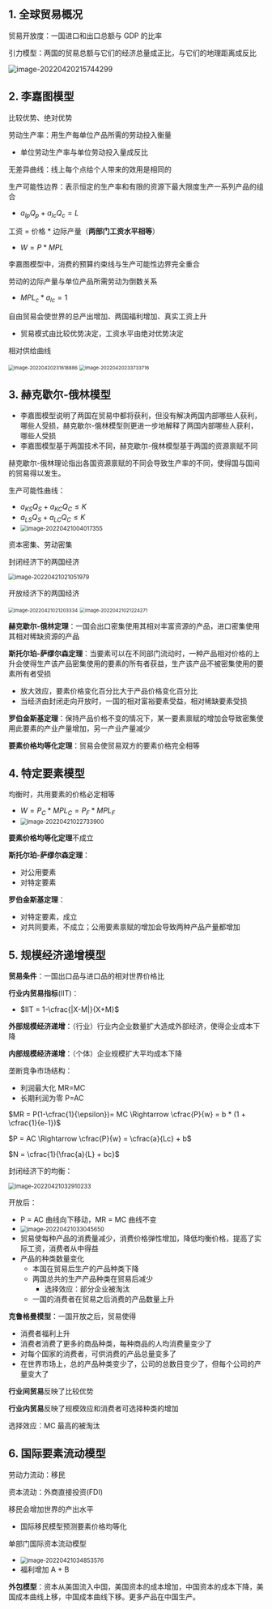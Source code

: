 ## 1. 全球贸易概况

贸易开放度：一国进口和出口总额与 GDP 的比率

引力模型：两国的贸易总额与它们的经济总量成正比，与它们的地理距离成反比

![image-20220420215744299](C:\Users\DELL\AppData\Roaming\Typora\typora-user-images\image-20220420215744299.png)



## 2. 李嘉图模型

比较优势、绝对优势

劳动生产率：用生产每单位产品所需的劳动投入衡量

+ 单位劳动生产率与单位劳动投入量成反比

无差异曲线：线上每个点给个人带来的效用是相同的

生产可能性边界：表示恒定的生产率和有限的资源下最大限度生产一系列产品的组合

+ $a_{lp}Q_p + a_{lc}Q_c = L$ 

工资 = 价格 * 边际产量（**两部门工资水平相等**）

+ $W = P * MPL$ 

李嘉图模型中，消费的预算约束线与生产可能性边界完全重合

劳动的边际产量与单位产品所需劳动为倒数关系

+ $MPL_{c} * a_{lc} = 1$ 



自由贸易会使世界的总产出增加、两国福利增加、真实工资上升

+ 贸易模式由比较优势决定，工资水平由绝对优势决定



相对供给曲线

<img src="C:\Users\DELL\AppData\Roaming\Typora\typora-user-images\image-20220420231618886.png" alt="image-20220420231618886" style="zoom: 67%;" />

<img src="C:\Users\DELL\AppData\Roaming\Typora\typora-user-images\image-20220420233733716.png" alt="image-20220420233733716" style="zoom:67%;" />



## 3. 赫克歇尔-俄林模型

+ 李嘉图模型说明了两国在贸易中都将获利，但没有解决两国内部哪些人获利，哪些人受损，赫克歇尔-俄林模型则更进一步地解释了两国内部哪些人获利，哪些人受损
+ 李嘉图模型基于两国技术不同，赫克歇尔-俄林模型基于两国的资源禀赋不同

赫克歇尔-俄林理论指出各国资源禀赋的不同会导致生产率的不同，使得国与国间的贸易得以发生。

生产可能性曲线：

+ $a_{KS}Q_S + a_{KC}Q_C \leq K$ 
+ $a_{LS}Q_S +a_{LC}Q_C \leq K$ 
+ <img src="C:\Users\DELL\AppData\Roaming\Typora\typora-user-images\image-20220421004017355.png" alt="image-20220421004017355" style="zoom:80%;" />

资本密集、劳动密集

封闭经济下的两国经济

<img src="C:\Users\DELL\AppData\Roaming\Typora\typora-user-images\image-20220421021051979.png" alt="image-20220421021051979" style="zoom:80%;" />

开放经济下的两国经济

<img src="C:\Users\DELL\AppData\Roaming\Typora\typora-user-images\image-20220421021203334.png" alt="image-20220421021203334" style="zoom:67%;" />

<img src="C:\Users\DELL\AppData\Roaming\Typora\typora-user-images\image-20220421021224271.png" alt="image-20220421021224271" style="zoom: 67%;" />



**赫克歇尔-俄林定理**：一国会出口密集使用其相对丰富资源的产品，进口密集使用其相对稀缺资源的产品

**斯托尔珀-萨缪尔森定理**：当要素可以在不同部门流动时，一种产品相对价格的上升会使得生产该产品密集使用的要素的所有者获益，生产该产品不被密集使用的要素所有者受损

+ 放大效应，要素价格变化百分比大于产品价格变化百分比
+ 当经济由封闭走向开放时，一国的相对富裕要素受益，相对稀缺要素受损

**罗伯金斯基定理**：保持产品价格不变的情况下，某一要素禀赋的增加会导致密集使用此要素的产业产量增加，另一产业产量减少

**要素价格均等化定理**：贸易会使贸易双方的要素价格完全相等



## 4. 特定要素模型

均衡时，共用要素的价格必定相等

+ $W = P_C *MPL_C = P_F * MPL_F$ 
+ <img src="C:\Users\DELL\AppData\Roaming\Typora\typora-user-images\image-20220421022733900.png" alt="image-20220421022733900" style="zoom:80%;" />

**要素价格均等化定理**不成立

**斯托尔珀-萨缪尔森定理**：

+ 对公用要素
+ 对特定要素

**罗伯金斯基定理**：

+ 对特定要素，成立
+ 对共同要素，不成立；公用要素禀赋的增加会导致两种产品产量都增加



## 5. 规模经济递增模型

**贸易条件**：一国出口品与进口品的相对世界价格比

**行业内贸易指标**(IIT)：

+ $IIT = 1-\cfrac{|X-M|}{X+M}$ 

**外部规模经济递增**：（行业）行业内企业数量扩大造成外部经济，使得企业成本下降

**内部规模经济递增**：（个体）企业规模扩大平均成本下降

垄断竞争市场结构：

+ 利润最大化 MR=MC
+ 长期利润为零 P=AC

$MR = P(1-\cfrac{1}{\epsilon})= MC \Rightarrow \cfrac{P}{w} = b * (1 + \cfrac{1}{e-1})$ 

$P = AC \Rightarrow \cfrac{P}{w} = \cfrac{a}{Lc} + b$ 

$N = \cfrac{1}{\frac{a}{L} + bc}$ 



封闭经济下的均衡：

<img src="C:\Users\DELL\AppData\Roaming\Typora\typora-user-images\image-20220421032910233.png" alt="image-20220421032910233" style="zoom:80%;" />

开放后：

+ P = AC 曲线向下移动，MR = MC 曲线不变
+ <img src="C:\Users\DELL\AppData\Roaming\Typora\typora-user-images\image-20220421033045650.png" alt="image-20220421033045650" style="zoom:80%;" />
+ 贸易使每种产品的消费量减少，消费价格弹性增加，降低均衡价格，提高了实际工资，消费者从中得益
+ 产品的种类数量变化
  + 本国在贸易后生产的产品种类下降
  + 两国总共的生产产品种类在贸易后减少
    + 选择效应：部分企业被淘汰
  + 一国的消费者在贸易之后消费的产品数量上升



**克鲁格曼模型**：一国开放之后，贸易使得

+ 消费者福利上升
+ 消费者消费了更多的商品种类，每种商品的人均消费量变少了
+ 对每个国家的消费者，可供消费的产品总量变多了
+ 在世界市场上，总的产品种类变少了，公司的总数目变少了，但每个公司的产量变大了



**行业间贸易**反映了比较优势

**行业内贸易**反映了规模效应和消费者可选择种类的增加



选择效应：MC 最高的被淘汰



## 6. 国际要素流动模型

劳动力流动：移民

资本流动：外商直接投资(FDI) 

移民会增加世界的产出水平

+ 国际移民模型预测要素价格均等化



单部门国际资本流动模型

+ <img src="C:\Users\DELL\AppData\Roaming\Typora\typora-user-images\image-20220421034853576.png" alt="image-20220421034853576" style="zoom:80%;" />
+ 福利增加 A + B



**外包模型**：资本从美国流入中国，美国资本的成本增加，中国资本的成本下降，美国成本曲线上移，中国成本曲线下移。更多产品在中国生产。